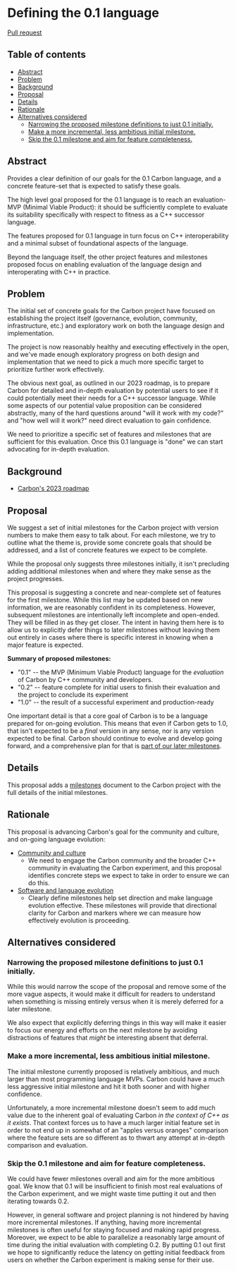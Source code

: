 # Defining the 0.1 language

<!--
Part of the Carbon Language project, under the Apache License v2.0 with LLVM
Exceptions. See /LICENSE for license information.
SPDX-License-Identifier: Apache-2.0 WITH LLVM-exception
-->

[Pull request](https://github.com/carbon-language/carbon-lang/pull/2759)

<!-- toc -->

## Table of contents

-   [Abstract](#abstract)
-   [Problem](#problem)
-   [Background](#background)
-   [Proposal](#proposal)
-   [Details](#details)
-   [Rationale](#rationale)
-   [Alternatives considered](#alternatives-considered)
    -   [Narrowing the proposed milestone definitions to just 0.1 initially.](#narrowing-the-proposed-milestone-definitions-to-just-01-initially)
    -   [Make a more incremental, less ambitious initial milestone.](#make-a-more-incremental-less-ambitious-initial-milestone)
    -   [Skip the 0.1 milestone and aim for feature completeness.](#skip-the-01-milestone-and-aim-for-feature-completeness)

<!-- tocstop -->

## Abstract

Provides a clear definition of our goals for the 0.1 Carbon language, and a
concrete feature-set that is expected to satisfy these goals.

The high level goal proposed for the 0.1 language is to reach an evaluation-MVP
(Minimal Viable Product): it should be sufficiently complete to evaluate its
suitability specifically with respect to fitness as a C++ successor language.

The features proposed for 0.1 language in turn focus on C++ interoperability and
a minimal subset of foundational aspects of the language.

Beyond the language itself, the other project features and milestones proposed
focus on enabling evaluation of the language design and interoperating with C++
in practice.

## Problem

The initial set of concrete goals for the Carbon project have focused on
establishing the project itself (governance, evolution, community,
infrastructure, etc.) and exploratory work on both the language design and
implementation.

The project is now reasonably healthy and executing effectively in the open, and
we've made enough exploratory progress on both design and implementation that we
need to pick a much more specific target to prioritize further work effectively.

The obvious next goal, as outlined in our 2023 roadmap, is to prepare Carbon for
detailed and in-depth evaluation by potential users to see if it could
potentially meet their needs for a C++ successor language. While some aspects of
our potential value proposition can be considered abstractly, many of the hard
questions around "will it work with my code?" and "how well will it work?" need
direct evaluation to gain confidence.

We need to prioritize a specific set of features and milestones that are
sufficient for this evaluation. Once this 0.1 language is "done" we can start
advocating for in-depth evaluation.

## Background

-   [Carbon's 2023 roadmap](https://github.com/carbon-language/carbon-lang/blob/trunk/docs/project/roadmap.md)

## Proposal

We suggest a set of initial milestones for the Carbon project with version
numbers to make them easy to talk about. For each milestone, we try to outline
what the theme is, provide some concrete goals that should be addressed, and a
list of concrete features we expect to be complete.

While the proposal only suggests three milestones initially, it isn't precluding
adding additional milestones when and where they make sense as the project
progresses.

This proposal is suggesting a concrete and near-complete set of features for the
first milestone. While this list may be updated based on new information, we are
reasonably confident in its completeness. However, subsequent milestones are
intentionally left incomplete and open-ended. They will be filled in as they get
closer. The intent in having them here is to allow us to explicitly defer things
to later milestones without leaving them out entirely in cases where there is
specific interest in knowing when a major feature is expected.

**Summary of proposed milestones:**

-   "0.1" -- the MVP (Minimum Viable Product) language for the _evaluation_ of
    Carbon by C++ community and developers.
-   "0.2" -- feature complete for initial users to finish their evaluation and the project to conclude its experiment
-   "1.0" -- the result of a successful experiment and production-ready

One important detail is that a core goal of Carbon is to be a language prepared
for on-going evolution. This means that even if Carbon gets to 1.0, that isn't
expected to be a _final_ version in any sense, nor is any version expected to be
final. Carbon should continue to evolve and develop going forward, and a
comprehensive plan for that is
[part of our later milestones](/docs/project/milestones.md#features-explicitly-deferred-beyond-02).

## Details

This proposal adds a [milestones](/docs/project/milestones.md) document to the
Carbon project with the full details of the initial milestones.

## Rationale

This proposal is advancing Carbon's goal for the community and culture, and
on-going language evolution:

-   [Community and culture](/docs/project/goals.md#community-and-culture)
    -   We need to engage the Carbon community and the broader C++ community in
        evaluating the Carbon experiment, and this proposal identifies concrete
        steps we expect to take in order to ensure we can do this.
-   [Software and language evolution](/docs/project/goals.md#software-and-language-evolution)
    -   Clearly define milestones help set direction and make language evolution
        effective. These milestones will provide that directional clarity for
        Carbon and markers where we can measure how effectively evolution is
        proceeding.

## Alternatives considered

### Narrowing the proposed milestone definitions to just 0.1 initially.

While this would narrow the scope of the proposal and remove some of the more
vague aspects, it would make it difficult for readers to understand when
something is missing entirely versus when it is merely deferred for a later
milestone.

We also expect that explicitly deferring things in this way will make it easier
to focus our energy and efforts on the next milestone by avoiding distractions
of features that _might_ be interesting absent that deferral.

### Make a more incremental, less ambitious initial milestone.

The initial milestone currently proposed is relatively ambitious, and much
larger than most programming language MVPs. Carbon could have a much less
aggressive initial milestone and hit it both sooner and with higher confidence.

Unfortunately, a more incremental milestone doesn't seem to add much value due
to the inherent goal of evaluating Carbon _in the context of C++ as it exists_.
That context forces us to have a much larger initial feature set in order to not
end up in somewhat of an "apples versus oranges" comparison where the feature
sets are so different as to thwart any attempt at in-depth comparison and
evaluation.

### Skip the 0.1 milestone and aim for feature completeness.

We could have fewer milestones overall and aim for the more ambitious goal. We
know that 0.1 will be insufficient to finish most real evaluations of the Carbon
experiment, and we might waste time putting it out and then iterating towards
0.2.

However, in general software and project planning is not hindered by having more
incremental milestones. If anything, having more incremental milestones is often
useful for staying focused and making rapid progress. Moreover, we expect to be
able to parallelize a reasonably large amount of time during the initial
evaluation with completing 0.2. By putting 0.1 out first we hope to
significantly reduce the latency on getting initial feedback from users on
whether the Carbon experiment is making sense for their use.
